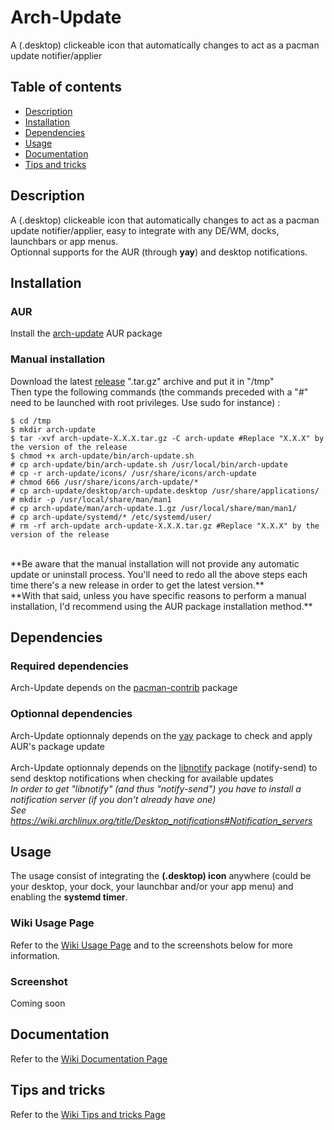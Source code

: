 # Arch-Update

A (.desktop) clickeable icon that automatically changes to act as a pacman update notifier/applier


## Table of contents
* [Description](#description)
* [Installation](#installation)
* [Dependencies](#dependencies)
* [Usage](#usage)
* [Documentation](#documentation)
* [Tips and tricks](#tipsandtricks)


## Description

A (.desktop) clickeable icon that automatically changes to act as a pacman update notifier/applier, easy to integrate with any DE/WM, docks, launchbars or app menus. 
<br>
Optionnal supports for the AUR (through **yay**) and desktop notifications. 


## Installation

### AUR

Install the [arch-update](https://aur.archlinux.org/packages/arch-update "arch-update AUR package") AUR package

### Manual installation

Download the latest [release](https://github.com/Antiz96/arch-update/releases "latest release") ".tar.gz" archive and put it in "/tmp"
<br>
Then type the following commands (the commands preceded with a "#" need to be launched with root privileges. Use sudo for instance) :
<br>
```
$ cd /tmp
$ mkdir arch-update
$ tar -xvf arch-update-X.X.X.tar.gz -C arch-update #Replace "X.X.X" by the version of the release
$ chmod +x arch-update/bin/arch-update.sh
# cp arch-update/bin/arch-update.sh /usr/local/bin/arch-update
# cp -r arch-update/icons/ /usr/share/icons/arch-update
# chmod 666 /usr/share/icons/arch-update/*
# cp arch-update/desktop/arch-update.desktop /usr/share/applications/
# mkdir -p /usr/local/share/man/man1
# cp arch-update/man/arch-update.1.gz /usr/local/share/man/man1/
# cp arch-update/systemd/* /etc/systemd/user/
# rm -rf arch-update arch-update-X.X.X.tar.gz #Replace "X.X.X" by the version of the release
```
<br>
**Be aware that the manual installation will not provide any automatic update or uninstall process. You'll need to redo all the above steps each time there's a new release in order to get the latest version.**
<br>
**With that said, unless you have specific reasons to perform a manual installation, I'd recommend using the AUR package installation method.**


## Dependencies

### Required dependencies

Arch-Update depends on the [pacman-contrib](https://archlinux.org/packages/community/x86_64/pacman-contrib/ "pacman-contrib package") package

### Optionnal dependencies

Arch-Update optionnaly depends on the [yay](https://aur.archlinux.org/packages/yay "yay package") package to check and apply AUR's package update
<br>
<br>
Arch-Update optionnaly depends on the [libnotify](https://archlinux.org/packages/extra/x86_64/libnotify/ "libnotify package") package (notify-send) to send desktop notifications when checking for available updates
<br>
*In order to get "libnotify" (and thus "notify-send") you have to install a notification server (if you don't already have one)*
<br>
*See https://wiki.archlinux.org/title/Desktop_notifications#Notification_servers*


## Usage

The usage consist of integrating the **(.desktop) icon** anywhere (could be your desktop, your dock, your launchbar and/or your app menu) and enabling the **systemd timer**.

### Wiki Usage Page

Refer to the [Wiki Usage Page](https://github.com/Antiz96/arch-update/wiki/Usage "Wiki Usage Page") and to the screenshots below for more information.

### Screenshot

Coming soon


## Documentation

Refer to the [Wiki Documentation Page](https://github.com/Antiz96/arch-update/wiki/Documentation "Wiki Documentation Page")


## Tips and tricks

Refer to the [Wiki Tips and tricks Page](https://github.com/Antiz96/arch-update/wiki/Tips-and-tricks "Wiki Tricks and tips Page")

